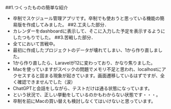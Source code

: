 ##1.つくったものの簡単な紹介
- 卒制でスケジュール管理アプリです。卒制でも使おうと思っている機能の簡易版を作成してみました。
##2.工夫した部分．
- カレンダーをdashboardに表示して、そこに入力した予定を表示するようにしたつもりでした。
##3.苦戦した部分．
- 全てにおいて苦戦中。
- 最初に作成したプロジェクトのデータが壊れてしまい、1から作り直しました。
- 1から作り直したら、Laravelが12に変わっており、かなり焦りました。
- Macを使っていますがスペックの問題でメモリ不足と思われ、localhostにアクセスすると固まる現象が起きています。画面遷移しているはずですが、全く確認できませんでした（涙）
- ChatGPTと会話をしながら、テストだけは通る状態になっています。
- という状況で、正しい挙動をしているのかもわからない状態です・・・。
- 卒制を前にMacの買い替えも検討しなくてはいけないと思っています。
